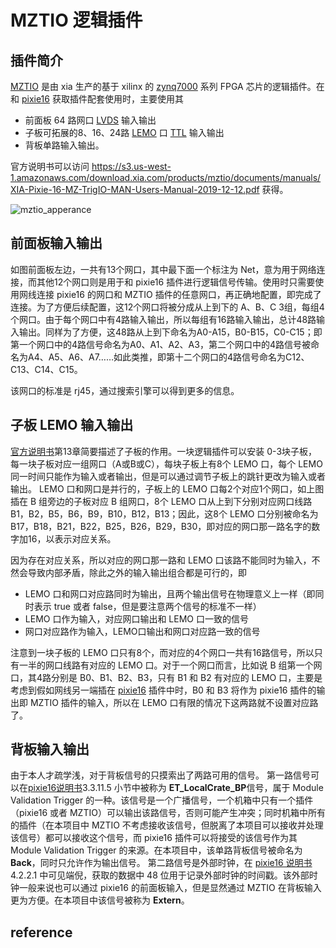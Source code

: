 # MZTIO 逻辑插件

## 插件简介

[MZTIO](https://xia.com/products/mz-trigio/) 是由 xia 生产的基于 xilinx 的 [zynq7000](https://www.xilinx.com/products/silicon-devices/soc/zynq-7000.html) 系列 FPGA 芯片的逻辑插件。在和 [pixie16](pixie16.md) 获取插件配套使用时，主要使用其

+ 前面板 64 路网口 [LVDS](https://en.wikipedia.org/wiki/Low-voltage_differential_signaling) 输入输出
+ 子板可拓展的8、16、24路 [LEMO](https://en.wikipedia.org/wiki/LEMO) 口 [TTL](https://en.wikipedia.org/wiki/Transistor%E2%80%93transistor_logic) 输入输出
+ 背板单路输入输出。

官方说明书可以访问 https://s3.us-west-1.amazonaws.com/download.xia.com/products/mztio/documents/manuals/XIA-Pixie-16-MZ-TrigIO-MAN-Users-Manual-2019-12-12.pdf 获得。



![mztio_apperance](https://xia.com/wp-content/uploads/xia-mztio-iso-l-transparent-sq.png)

## 前面板输入输出

如图前面板左边，一共有13个网口，其中最下面一个标注为 Net，意为用于网络连接，而其他12个网口则是用于和 pixie16 插件进行逻辑信号传输。使用时只需要使用网线连接 pixie16 的网口和 MZTIO 插件的任意网口，再正确地配置，即完成了连接。为了方便后续配置，这12个网口将被分成从上到下的 A、B、C 3组，每组4个网口。由于每个网口中有4路输入输出，所以每组有16路输入输出，总计48路输入输出。同样为了方便，这48路从上到下命名为A0-A15，B0-B15，C0-C15；即第一个网口中的4路信号命名为A0、A1、A2、A3，第二个网口中的4路信号被命名为A4、A5、A6、A7……如此类推，即第十二个网口的4路信号命名为C12、C13、C14、C15。

该网口的标准是 rj45，通过搜索引擎可以得到更多的信息。



## 子板 LEMO 输入输出

[官方说明书](https://s3.us-west-1.amazonaws.com/download.xia.com/products/mztio/documents/manuals/XIA-Pixie-16-MZ-TrigIO-MAN-Users-Manual-2019-12-12.pdf)第13章简要描述了子板的作用。一块逻辑插件可以安装 0-3块子板，每一块子板对应一组网口（A或B或C），每块子板上有8个 LEMO 口，每个 LEMO 同一时间只能作为输入或者输出，但是可以通过调节子板上的跳针更改为输入或者输出。 LEMO 口和网口是并行的，子板上的 LEMO 口每2个对应1个网口，如上图插在 B 组旁边的子板对应 B 组网口，8个 LEMO 口从上到下分别对应网口线路 B1，B2，B5，B6，B9，B10，B12，B13；因此，这8个 LEMO 口分别被命名为 B17，B18，B21，B22，B25，B26，B29，B30，即对应的网口那一路名字的数字加16，以表示对应关系。

因为存在对应关系，所以对应的网口那一路和 LEMO 口该路不能同时为输入，不然会导致内部矛盾，除此之外的输入输出组合都是可行的，即

+ LEMO 口和网口对应路同时为输出，且两个输出信号在物理意义上一样（即同时表示 true 或者 false，但是要注意两个信号的标准不一样）
+ LEMO 口作为输入，对应网口输出和 LEMO 口一致的信号
+ 网口对应路作为输入，LEMO口输出和网口对应路一致的信号

注意到一块子板的  LEMO 口只有8个，而对应的4个网口一共有16路信号，所以只有一半的网口线路有对应的 LEMO 口。对于一个网口而言，比如说 B 组第一个网口，其4路分别是 B0、B1、B2、B3，只有 B1 和 B2 有对应的 LEMO 口，主要是考虑到假如网线另一端插在 [pixie16](pixie16.md) 插件中时，B0 和 B3 将作为 pixie16 插件的输出即 MZTIO 插件的输入，所以在 LEMO 口有限的情况下这两路就不设置对应路了。

## 背板输入输出

由于本人才疏学浅，对于背板信号的只摸索出了两路可用的信号。
第一路信号可以在[pixie16说明书][pixie16_manual]3.3.11.5 小节中被称为 **ET_LocalCrate_BP**信号，属于 Module Validation Trigger 的一种。该信号是一个广播信号，一个机箱中只有一个插件（pixie16 或者 MZTIO）可以输出该路信号，否则可能产生冲突；同时机箱中所有的插件（在本项目中 MZTIO 不考虑接收该信号，但脱离了本项目可以接收并处理该信号）都可以接收这个信号，而 pixie16 插件可以将接受的该信号作为其 Module Validation Trigger 的来源。在本项目中，该单路背板信号被命名为 **Back**，同时只允许作为输出信号。
第二路信号是外部时钟，在 [pixie16 说明书][pixie16_manual] 4.2.2.1 中可见端倪，获取的数据中 48 位用于记录外部时钟的时间戳。该外部时钟一般来说也可以通过 pixie16 的前面板输入，但是显然通过 MZTIO 在背板输入更为方便。在本项目中该信号被称为 **Extern**。



## reference

[pixie16_manual]: https://s3.us-west-1.amazonaws.com/download.xia.com/products/pixie16/documents/manuals/XIA-Pixie16-Users-Manual-3.06-2019-09-13.pdf


